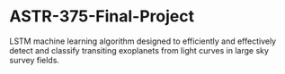 # ASTR-375-Final-Project
LSTM machine learning algorithm designed to efficiently and effectively detect and classify transiting exoplanets from light curves in large sky survey fields.
